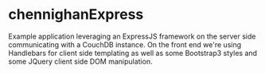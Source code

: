 # chennighanExpress
Example application leveraging an ExpressJS framework on the server side communicating with a CouchDB instance. On the 
front end we're using Handlebars for client side templating as well as some Bootstrap3 styles and some JQuery client side DOM
manipulation. 

